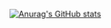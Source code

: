 [![Anurag's GitHub stats](https://github-readme-stats.vercel.app/api?username=sergiubucur)](https://github.com/anuraghazra/github-readme-stats)
